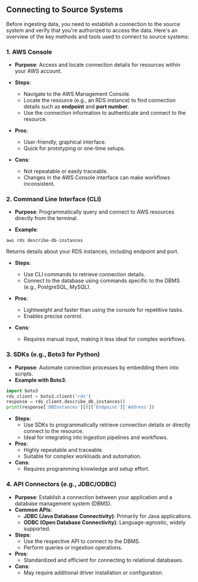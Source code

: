 ## Connecting to Source Systems
Before ingesting data, you need to establish a connection to the source system and verify that you're authorized to access the data. Here's an overview of the key methods and tools used to connect to source systems:
### 1. AWS Console

- **Purpose**: Access and locate connection details for resources within your AWS account.

- **Steps**:
    - Navigate to the AWS Management Console.
    - Locate the resource (e.g., an RDS instance) to find connection details such as **endpoint** and **port number**.
    - Use the connection information to authenticate and connect to the resource.

- **Pros**:
    - User-friendly, graphical interface.
    - Quick for prototyping or one-time setups.

- **Cons**:
    - Not repeatable or easily traceable.
    - Changes in the AWS Console interface can make workflows inconsistent.

### 2. Command Line Interface (CLI)

- **Purpose**: Programmatically query and connect to AWS resources directly from the terminal.

- **Example**:

```
aws rds describe-db-instances
```
Returns details about your RDS instances, including endpoint and port.

- **Steps**:
    - Use CLI commands to retrieve connection details.
    - Connect to the database using commands specific to the DBMS (e.g., PostgreSQL, MySQL).

- **Pros**:
    - Lightweight and faster than using the console for repetitive tasks.
    - Enables precise control.

- **Cons**:
    - Requires manual input, making it less ideal for complex workflows.

### 3. SDKs (e.g., Boto3 for Python)

- **Purpose**: Automate connection processes by embedding them into scripts.
- **Example with Boto3**:
```python
import boto3
rds_client = boto3.client('rds')
response = rds_client.describe_db_instances()
print(response['DBInstances'][0]['Endpoint']['Address'])
```
    
- **Steps**:
    - Use SDKs to programmatically retrieve connection details or directly connect to the resource.
    - Ideal for integrating into ingestion pipelines and workflows.
- **Pros**:
    - Highly repeatable and traceable.
    - Suitable for complex workloads and automation.
- **Cons**:
    - Requires programming knowledge and setup effort.

### 4. API Connectors (e.g., JDBC/ODBC)

- **Purpose**: Establish a connection between your application and a database management system (DBMS).
- **Common APIs**:
    - **JDBC (Java Database Connectivity)**: Primarily for Java applications.
    - **ODBC (Open Database Connectivity)**: Language-agnostic, widely supported.
- **Steps**:
    - Use the respective API to connect to the DBMS.
    - Perform queries or ingestion operations.
- **Pros**:
    - Standardized and efficient for connecting to relational databases.
- **Cons**:
    - May require additional driver installation or configuration.